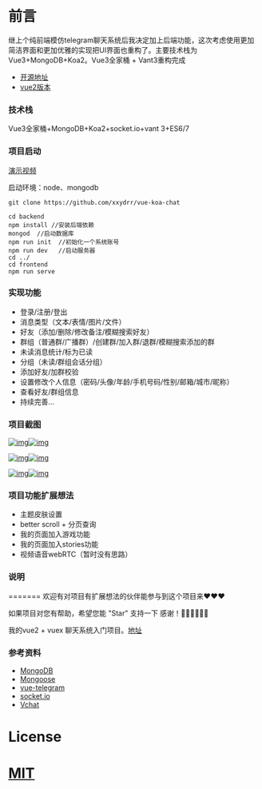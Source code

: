 # 前言

继上个纯前端模仿telegram聊天系统后我决定加上后端功能，这次考虑使用更加简洁界面和更加优雅的实现把UI界面也重构了。主要技术栈为Vue3+MongoDB+Koa2。Vue3全家桶 + Vant3重构完成

- [开源地址](https://github.com/xxydrr/vue3-chat)
- [vue2版本](https://github.com/xxydrr/vue3-chat/tree/vue2)

### 技术栈

Vue3全家桶+MongoDB+Koa2+socket.io+vant 3+ES6/7

### 项目启动

[演示视频](https://www.bilibili.com/video/BV1bp4y147S5/)

启动环境：node、mongodb

```
git clone https://github.com/xxydrr/vue-koa-chat 

cd backend
npm install //安装后端依赖
mongod  //启动数据库
npm run init  //初始化一个系统账号
npm run dev   //启动服务器
cd ../
cd frontend   
npm run serve 
```

### 

### 实现功能

-  登录/注册/登出
-  消息类型（文本/表情/图片/文件）
-  好友（添加/删除/修改备注/模糊搜索好友）
-  群组（普通群/广播群）/创建群/加入群/退群/模糊搜索添加的群
-  未读消息统计/标为已读
-  分组（未读/群组会话分组）
-  添加好友/加群校验
-  设置修改个人信息（密码/头像/年龄/手机号码/性别/邮箱/城市/昵称）
-  查看好友/群组信息
-  持续完善...

### 项目截图

[![img](https://camo.githubusercontent.com/3342c0573ddaa3bf466e29415ee025c30adab987f6f3d589ef436324e8390803/68747470733a2f2f63646e2e6a7364656c6976722e6e65742f67682f7878796472722f6d795f7069632f696d672f32303231303530353133343630312e706e67)](https://camo.githubusercontent.com/3342c0573ddaa3bf466e29415ee025c30adab987f6f3d589ef436324e8390803/68747470733a2f2f63646e2e6a7364656c6976722e6e65742f67682f7878796472722f6d795f7069632f696d672f32303231303530353133343630312e706e67)[![img](https://camo.githubusercontent.com/77a92d724b7fc41d7cb0efb0c0bab5be537e19f63b3c93296dbde2731eb8549e/68747470733a2f2f63646e2e6a7364656c6976722e6e65742f67682f7878796472722f6d795f7069632f696d672f32303231303530353133343631352e706e67)](https://camo.githubusercontent.com/77a92d724b7fc41d7cb0efb0c0bab5be537e19f63b3c93296dbde2731eb8549e/68747470733a2f2f63646e2e6a7364656c6976722e6e65742f67682f7878796472722f6d795f7069632f696d672f32303231303530353133343631352e706e67)

[![img](https://camo.githubusercontent.com/a34e640fc4264d324f30394e059717601fa2ff1b22f1f781d7f42731a3b4b586/68747470733a2f2f63646e2e6a7364656c6976722e6e65742f67682f7878796472722f6d795f7069632f696d672f32303231303530353133343630332e706e67)](https://camo.githubusercontent.com/a34e640fc4264d324f30394e059717601fa2ff1b22f1f781d7f42731a3b4b586/68747470733a2f2f63646e2e6a7364656c6976722e6e65742f67682f7878796472722f6d795f7069632f696d672f32303231303530353133343630332e706e67)[![img](https://camo.githubusercontent.com/e8a2a0b91eb47b9e87ba75091ed7dbd00efb9ea670abffe1b41389054bd1aae6/68747470733a2f2f63646e2e6a7364656c6976722e6e65742f67682f7878796472722f6d795f7069632f696d672f32303231303530353133343630322e706e67)](https://camo.githubusercontent.com/e8a2a0b91eb47b9e87ba75091ed7dbd00efb9ea670abffe1b41389054bd1aae6/68747470733a2f2f63646e2e6a7364656c6976722e6e65742f67682f7878796472722f6d795f7069632f696d672f32303231303530353133343630322e706e67)

[![img](https://camo.githubusercontent.com/4195eb1410798b0612daec35de73befc3015d4529a097844562dcef71f58fd67/68747470733a2f2f63646e2e6a7364656c6976722e6e65742f67682f7878796472722f6d795f7069632f696d672f32303231303530353133343631372e706e67)](https://camo.githubusercontent.com/4195eb1410798b0612daec35de73befc3015d4529a097844562dcef71f58fd67/68747470733a2f2f63646e2e6a7364656c6976722e6e65742f67682f7878796472722f6d795f7069632f696d672f32303231303530353133343631372e706e67)[![img](https://camo.githubusercontent.com/c614a937581f9e8898395e335a83835a58018c254ffa087c58659cca578e36b2/68747470733a2f2f63646e2e6a7364656c6976722e6e65742f67682f7878796472722f6d795f7069632f696d672f32303231303530353133343630342e706e67)](https://camo.githubusercontent.com/c614a937581f9e8898395e335a83835a58018c254ffa087c58659cca578e36b2/68747470733a2f2f63646e2e6a7364656c6976722e6e65742f67682f7878796472722f6d795f7069632f696d672f32303231303530353133343630342e706e67)

### 项目功能扩展想法

- 主题皮肤设置
- better scroll + 分页查询
- 我的页面加入游戏功能
- 我的页面加入stories功能
- 视频语音webRTC（暂时没有思路）

### 说明

======= 欢迎有对项目有扩展想法的伙伴能参与到这个项目来❤️❤️❤️

如果项目对您有帮助，希望您能 "Star" 支持一下 感谢！🌹🌹🌹🌹🌹🌹

我的vue2 + vuex 聊天系统入门项目。[地址](https://github.com/xxydrr/vue-telegram)

### 参考资料

- [MongoDB](https://docs.mongodb.com/manual/reference/)
- [Mongoose](https://mongoosejs.com/docs/guide.html)
- [vue-telegram](https://github.com/xxydrr/vue-telegram)
- [socket.io](https://www.w3cschool.cn/socket/socket-buvk2eib.html)
- [Vchat](https://github.com/wuyawei/Vchat)

# License

# [MIT](https://github.com/xxydrr/vue-koa-vue/blob/main/LICENSE)